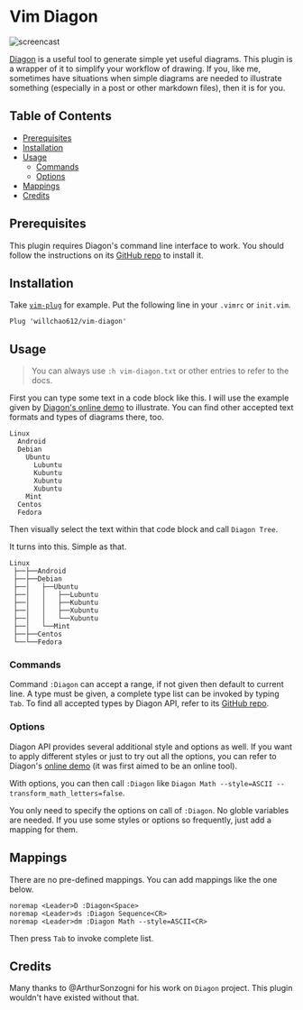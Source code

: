 # Vim Diagon


![screencast](https://i.imgur.com/5igphEr.gif)


[Diagon][diagon-repo] is a useful tool to generate simple yet useful diagrams.
This plugin is a wrapper of it to simplify your workflow of drawing. If you,
like me, sometimes have situations when simple diagrams are needed to illustrate
something (especially in a post or other markdown files), then it is for you.


## Table of Contents


<!-- TOC START GFM -->

- [Prerequisites](#prerequisites)
- [Installation](#installation)
- [Usage](#usage)
  - [Commands](#commands)
  - [Options](#options)
- [Mappings](#mappings)
- [Credits](#credits)

<!-- TOC END -->


## Prerequisites


This plugin requires Diagon's command line interface to work. You should follow
the instructions on its [GitHub repo][diagon-repo] to install it.


## Installation


Take [`vim-plug`][plug-repo] for example. Put the following line in your
`.vimrc` or `init.vim`.


```vim
Plug 'willchao612/vim-diagon'
```


## Usage


> You can always use `:h vim-diagon.txt` or other entries to refer to the docs.


First you can type some text in a code block like this. I will use the example
given by [Diagon's online demo][diagon-online] to illustrate. You can find other
accepted text formats and types of diagrams there, too.


```
Linux
  Android
  Debian
    Ubuntu
      Lubuntu
      Kubuntu
      Xubuntu
      Xubuntu
    Mint
  Centos
  Fedora
```


Then visually select the text within that code block and call `Diagon Tree`.


It turns into this. Simple as that.


```
Linux
 ├──├──Android
 ├──├──Debian
 ├──│   ├──Ubuntu
 ├──│   │   ├──Lubuntu
 ├──│   │   ├──Kubuntu
 ├──│   │   ├──Xubuntu
 ├──│   │   └──Xubuntu
 ├──│   └──Mint
 ├──├──Centos
 └──└──Fedora
```


### Commands


Command `:Diagon` can accept a range, if not given then default to current line.
A type must be given, a complete type list can be invoked by typing `Tab`. To
find all accepted types by Diagon API, refer to its [GitHub repo][diagon-repo].


### Options


Diagon API provides several additional style and options as well. If you want to
apply different styles or just to try out all the options, you can refer to
Diagon's [online demo][diagon-online] (it was first aimed to be an online tool).


With options, you can then call `:Diagon` like `Diagon Math --style=ASCII
--transform_math_letters=false`.


You only need to specify the options on call of `:Diagon`. No globle variables
are needed. If you use some styles or options so frequently, just add a mapping
for them.


## Mappings


There are no pre-defined mappings. You can add mappings like the one below.


```vim
noremap <Leader>D :Diagon<Space>
noremap <Leader>ds :Diagon Sequence<CR>
noremap <Leader>dm :Diagon Math --style=ASCII<CR>
```

Then press `Tab` to invoke complete list.


## Credits


Many thanks to @ArthurSonzogni for his work on `Diagon` project. This plugin
wouldn't have existed without that.


[diagon-repo]: https://github.com/ArthurSonzogni/Diagon
[diagon-online]: https://arthursonzogni.com/Diagon/
[plug-repo]: https://github.com/junegunn/vim-plug
